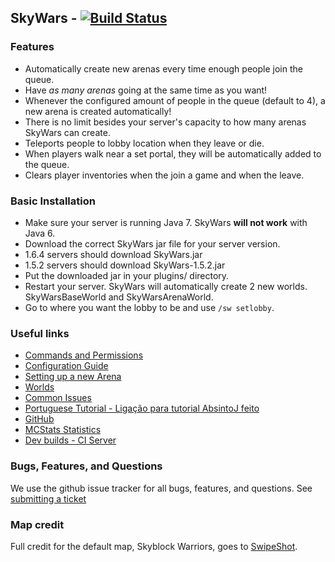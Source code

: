 SkyWars - [![Build Status](https://travis-ci.org/daboross/SkyWars.png?branch=master)](https://travis-ci.org/daboross/SkyWars)
---
### Features
* Automatically create new arenas every time enough people join the queue.
* Have *as many arenas* going at the same time as you want!
 * Whenever the configured amount of people in the queue (default to 4), a new arena is created automatically!
 * There is no limit besides your server's capacity to how many arenas SkyWars can create.
* Teleports people to lobby location when they leave or die.
* When players walk near a set portal, they will be automatically added to the queue.
* Clears player inventories when the join a game and when the leave.

### Basic Installation
* Make sure your server is running Java 7. SkyWars **will not work** with Java 6.
* Download the correct SkyWars jar file for your server version.
 * 1.6.4 servers should download SkyWars.jar
 * 1.5.2 servers should download SkyWars-1.5.2.jar
* Put the downloaded jar in your plugins/ directory.
* Restart your server. SkyWars will automatically create 2 new worlds. SkyWarsBaseWorld and SkyWarsArenaWorld.
* Go to where you want the lobby to be and use `/sw setlobby`.

### Useful links
* [Commands and Permissions](https://github.com/daboross/SkyWars/wiki/Commands-and-Permissions)
* [Configuration Guide](https://github.com/daboross/SkyWars/wiki/Configuration)
* [Setting up a new Arena](https://github.com/daboross/SkyWars/wiki/Setting-up-a-new-arena)
* [Worlds](https://github.com/daboross/SkyWars/wiki/Worlds)
* [Common Issues](https://github.com/daboross/SkyWars/wiki/Common-Issues)
* [Portuguese Tutorial - Ligação para tutorial AbsintoJ feito](http://www.youtube.com/watch?v=hYTq39Iomz0)
* [GitHub](https://github.com/daboross/SkyWars)
* [MCStats Statistics](http://mcstats.org/plugin/SkyWars)
* [Dev builds - CI Server](http://ci.aemservers.net/job/SkyWars)

### Bugs, Features, and Questions
We use the github issue tracker for all bugs, features, and questions.
See [submitting a ticket](https://github.com/daboross/SkyWars/wiki/Submitting-a-ticket)

### Map credit
Full credit for the default map, Skyblock Warriors, goes to [SwipeShot](http://www.youtube.com/user/SwipeShot).
